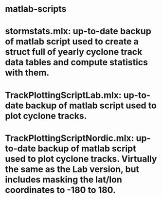 # matlab-scripts

# stormstats.mlx: up-to-date backup of matlab script used to create a struct full of yearly cyclone track data tables and compute statistics with them.
# TrackPlottingScriptLab.mlx: up-to-date backup of matlab script used to plot cyclone tracks. 
# TrackPlottingScriptNordic.mlx: up-to-date backup of matlab script used to plot cyclone tracks. Virtually the same as the Lab version, but includes masking the lat/lon coordinates to -180 to 180.
